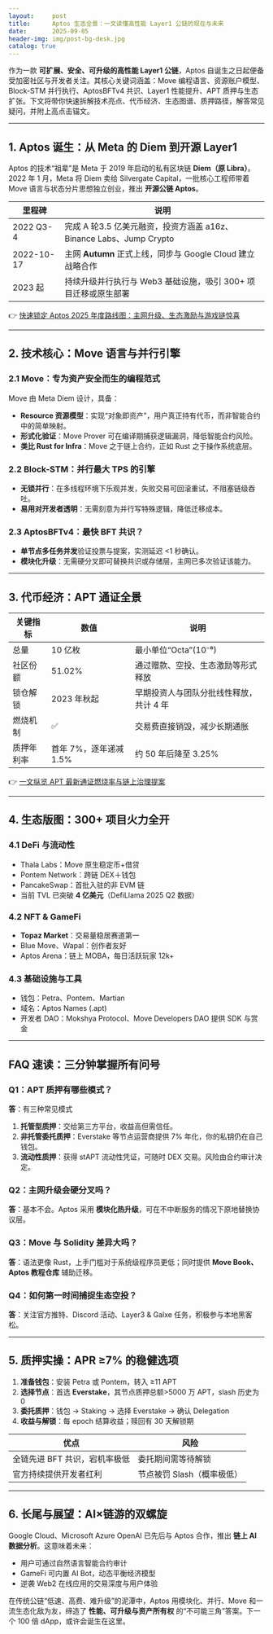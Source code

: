 ```yaml
---
layout:     post
title:      Aptos 生态全景：一文读懂高性能 Layer1 公链的现在与未来
date:       2025-09-05
header-img: img/post-bg-desk.jpg
catalog: true
---
```


作为一款 **可扩展、安全、可升级的高性能 Layer1 公链**，Aptos 自诞生之日起便备受加密社区与开发者关注。其核心关键词涵盖：Move 编程语言、资源账户模型、Block-STM 并行执行、AptosBFTv4 共识、Layer1 性能提升、APT 质押与生态扩张。下文将带你快速拆解技术亮点、代币经济、生态图谱、质押路径，解答常见疑问，并附上高点击锚文。

---

## 1. Aptos 诞生：从 Meta 的 Diem 到开源 Layer1

Aptos 的技术“祖辈”是 Meta 于 2019 年启动的私有区块链 **Diem（原 Libra）**。2022 年 1 月，Meta 将 Diem 卖给 Silvergate Capital，一批核心工程师带着 Move 语言与状态分片思想独立创业，推出 **开源公链 Aptos**。

| 里程碑 | 说明 |
|---|---|
| 2022 Q3-4 | 完成 A 轮3.5 亿美元融资，投资方涵盖 a16z、Binance Labs、Jump Crypto |
| 2022-10-17 | 主网 **Autumn** 正式上线，同步与 Google Cloud 建立战略合作 |
| 2023 起 | 持续升级并行执行与 Web3 基础设施，吸引 300+ 项目迁移或原生部署 |

👉 [快速锁定 Aptos 2025 年度路线图：主网升级、生态激励与游戏链惊喜](https://okxdog.com/)

---

## 2. 技术核心：Move 语言与并行引擎

### 2.1 Move：专为资产安全而生的编程范式
Move 由 Meta Diem 设计，具备：
- **Resource 资源模型**：实现“对象即资产”，用户真正持有代币，而非智能合约中的简单映射。
- **形式化验证**：Move Prover 可在编译期捕获逻辑漏洞，降低智能合约风险。
- **类比 Rust for Infra**：Move 之于链上合约，正如 Rust 之于操作系统底层。

### 2.2 Block-STM：并行最大 TPS 的引擎
- **无锁并行**：在多线程环境下乐观并发，失败交易可回滚重试，不阻塞链级吞吐。
- **易用对开发者透明**：无需刻意为并行写特殊逻辑，降低迁移成本。

### 2.3 AptosBFTv4：最快 BFT 共识？
- **单节点多任务并发**验证投票与提案，实测延迟 <1 秒确认。
- **模块化升级**：无需硬分叉即可替换共识或存储层，主网已多次验证该能力。

---

## 3. 代币经济：APT 通证全景

| 关键指标 | 数值 | 说明 |
|---|---|---|
| 总量 | 10 亿枚 | 最小单位“Octa”(10⁻⁸) |
| 社区份额 | 51.02% | 通过赠款、空投、生态激励等形式释放 |
| 锁仓解锁 | 2023 年秋起 | 早期投资人与团队分批线性释放，共计 4 年 |
| 燃烧机制 | ✅ | 交易费直接销毁，减少长期通胀 |
| 质押年利率 | 首年 7%，逐年递减 1.5% | 约 50 年后降至 3.25% |

👉 [一文纵览 APT 最新通证燃烧率与链上治理提案](https://okxdog.com/)

---

## 4. 生态版图：300+ 项目火力全开

### 4.1 DeFi 与流动性
- Thala Labs：Move 原生稳定币+借贷
- Pontem Network：跨链 DEX＋钱包
- PancakeSwap：首批入驻的非 EVM 链
- 当前 TVL 已突破 **4 亿美元**（DefiLlama 2025 Q2 数据）

### 4.2 NFT & GameFi
- **Topaz Market**：交易量稳居赛道第一
- Blue Move、Wapal：创作者友好
- Aptos Arena：链上 MOBA，每日活跃玩家 12k+

### 4.3 基础设施与工具
- 钱包：Petra、Pontem、Martian
- 域名：Aptos Names (.apt)
- 开发者 DAO：Mokshya Protocol、Move Developers DAO 提供 SDK 与赏金

---

## FAQ 速读：三分钟掌握所有问号

### Q1：APT 质押有哪些模式？
**答**：有三种常见模式  
1. **托管型质押**：交给第三方平台，收益高但需信任。  
2. **非托管委托质押**：Everstake 等节点运营商提供 7% 年化，你的私钥仍在自己钱包。  
3. **流动性质押**：获得 stAPT 流动性凭证，可随时 DEX 交易。风险由合约审计决定。

### Q2：主网升级会硬分叉吗？
**答**：基本不会。Aptos 采用 **模块化热升级**，可在不中断服务的情况下原地替换协议层。

### Q3：Move 与 Solidity 差异大吗？
**答**：语法更像 Rust，上手门槛对于系统级程序员更低；同时提供 **Move Book、Aptos 教程仓库** 辅助迁移。

### Q4：如何第一时间捕捉生态空投？
**答**：关注官方推特、Discord 活动、Layer3 & Galxe 任务，积极参与本地黑客松。

---

## 5. 质押实操：APR ≥7% 的稳健选项

1. **准备钱包**：安装 Petra 或 Pontem，转入 ≥11 APT
2. **选择节点**：首选 **Everstake**，其节点质押总额>5000 万 APT，slash 历史为 0
3. **委托质押**：钱包 → Staking → 选择 Everstake → 确认 Delegation
4. **收益与解锁**：每 epoch 结算收益；赎回有 30 天解锁期

| 优点 | 风险 |
|---|---|
| 全链先进 BFT 共识，宕机率极低 | 委托期间需等待解锁 |
| 官方持续提供开发者红利 | 节点被罚 Slash（概率极低） |

---

## 6. 长尾与展望：AI×链游的双螺旋

Google Cloud、Microsoft Azure OpenAI 已先后与 Aptos 合作，推出 **链上 AI 数据分析**。这意味着未来：
- 用户可通过自然语言智能合约审计
- GameFi 可内置 AI Bot，动态平衡经济模型
- 逆袭 Web2 在线应用的交易深度与用户体验

在传统公链“低速、高费、难升级”的泥潭中，Aptos 用模块化、并行、Move 和一流生态化敌为友，缔造了 **性能、可升级与资产所有权** 的“不可能三角”答案。下一个 100 倍 dApp，或许会诞生在这里。